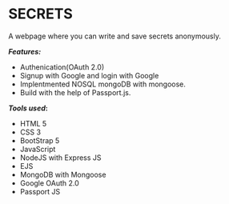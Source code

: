 # SECRETS

A webpage where you can write and save secrets anonymously.

**_Features:_**
* Authenication(OAuth 2.0)
* Signup with Google and login with Google
* Implentmented NOSQL mongoDB with mongoose.
* Build with the help of Passport.js.

**_Tools used_:**
* HTML 5
* CSS 3
* BootStrap 5
* JavaScript
* NodeJS with Express JS
* EJS
* MongoDB with Mongoose
* Google OAuth 2.0
* Passport JS
